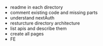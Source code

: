 - readme in each directory 
- comment existing code and missing parts 
- understand nextAuth 
- resturcture directory architecture  
- list apis and describe them 
- create all pages 
- FE 